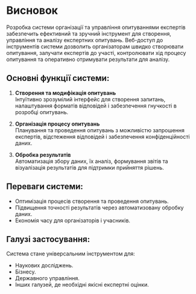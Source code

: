 # Висновок

Розробка системи організації та управління опитуваннями експертів забезпечить ефективний та зручний інструмент для створення, управління та аналізу експертних опитувань. Веб-доступ до інструментів системи дозволить організаторам швидко створювати опитування, залучати експертів до участі, контролювати хід процесу опитування та оперативно отримувати результати для аналізу.

## Основні функції системи:

1. **Створення та модифікація опитувань**  
   Інтуїтивно зрозумілий інтерфейс для створення запитань, налаштування форматів відповідей і забезпечення гнучкості в розробці опитувань.

2. **Організація процесу опитувань**  
   Планування та проведення опитувань з можливістю запрошення експертів, відстеження відповідей і забезпечення конфіденційності даних.

3. **Обробка результатів**  
   Автоматизація збору даних, їх аналіз, формування звітів та візуалізація результатів для підтримки прийняття рішень.

## Переваги системи:

- Оптимізація процесів створення та проведення опитувань.
- Підвищення точності результатів через автоматизовану обробку даних.
- Економія часу для організаторів і учасників.

## Галузі застосування:

Система стане універсальним інструментом для:
- Наукових досліджень.
- Бізнесу.
- Державного управління.
- Інших галузей, де необхідні якісні експертні оцінки.
